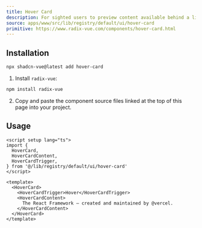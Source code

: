 ```yaml
---
title: Hover Card
description: For sighted users to preview content available behind a link.
source: apps/www/src/lib/registry/default/ui/hover-card 
primitive: https://www.radix-vue.com/components/hover-card.html
---
```



<ComponentPreview name="HoverCardDemo" /> 


## Installation

```bash
npx shadcn-vue@latest add hover-card
```

<ManualInstall>

1. Install `radix-vue`:

```bash
npm install radix-vue
```

2. Copy and paste the component source files linked at the top of this page into your project.
</ManualInstall>

## Usage

```vue
<script setup lang="ts">
import {
  HoverCard,
  HoverCardContent,
  HoverCardTrigger,
} from '@/lib/registry/default/ui/hover-card'
</script>

<template>
  <HoverCard>
    <HoverCardTrigger>Hover</HoverCardTrigger>
    <HoverCardContent>
      The React Framework – created and maintained by @vercel.
    </HoverCardContent>
  </HoverCard>
</template>
```